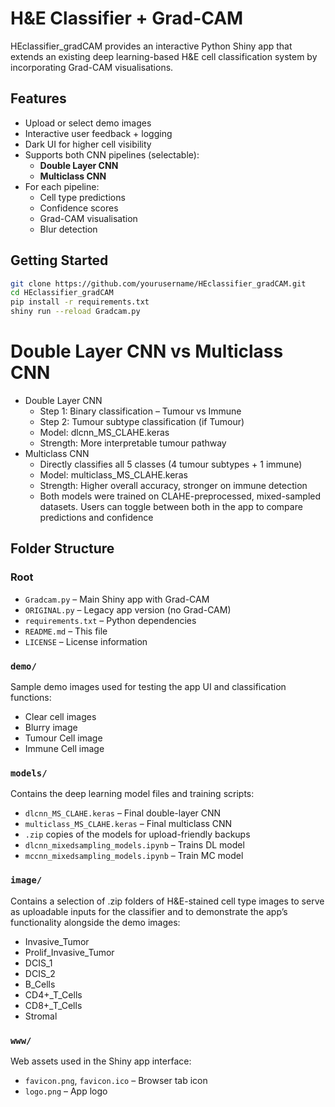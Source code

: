 # H&E Classifier + Grad-CAM 
HEclassifier_gradCAM provides an interactive Python Shiny app that extends an existing deep learning-based H&E cell classification system by incorporating Grad-CAM visualisations.

## Features
- Upload or select demo images
- Interactive user feedback + logging
- Dark UI for higher cell visibility
- Supports both CNN pipelines (selectable):
  - **Double Layer CNN**
  - **Multiclass CNN**
- For each pipeline:
  - Cell type predictions
  - Confidence scores
  - Grad-CAM visualisation
  - Blur detection

## Getting Started
```bash
git clone https://github.com/yourusername/HEclassifier_gradCAM.git
cd HEclassifier_gradCAM
pip install -r requirements.txt
shiny run --reload Gradcam.py
```

# **Double Layer CNN** vs **Multiclass CNN**
- Double Layer CNN
    - Step 1: Binary classification – Tumour vs Immune
    - Step 2: Tumour subtype classification (if Tumour)
    - Model: dlcnn_MS_CLAHE.keras
    - Strength: More interpretable tumour pathway
- Multiclass CNN
    - Directly classifies all 5 classes (4 tumour subtypes + 1 immune)
    - Model: multiclass_MS_CLAHE.keras
    - Strength: Higher overall accuracy, stronger on immune detection
    - Both models were trained on CLAHE-preprocessed, mixed-sampled datasets. Users can toggle between both in the app to compare predictions and confidence

## Folder Structure
### Root
- `Gradcam.py` – Main Shiny app with Grad-CAM
- `ORIGINAL.py` – Legacy app version (no Grad-CAM)
- `requirements.txt` – Python dependencies
- `README.md` – This file
- `LICENSE` – License information


### `demo/`
Sample demo images used for testing the app UI and classification functions:
- Clear cell images
- Blurry image
- Tumour Cell image
- Immune Cell image

### `models/`
Contains the deep learning model files and training scripts:
- `dlcnn_MS_CLAHE.keras` – Final double-layer CNN
- `multiclass_MS_CLAHE.keras` – Final multiclass CNN 
- `.zip` copies of the models for upload-friendly backups
- `dlcnn_mixedsampling_models.ipynb` – Trains DL model
- `mccnn_mixedsampling_models.ipynb` – Train MC model

### `image/`
Contains a selection of .zip folders of H&E-stained cell type images to serve as uploadable inputs for the classifier and to demonstrate the app’s functionality alongside the demo images:
- Invasive_Tumor
- Prolif_Invasive_Tumor
- DCIS_1
- DCIS_2
- B_Cells
- CD4+_T_Cells
- CD8+_T_Cells
- Stromal

### `www/`
Web assets used in the Shiny app interface:
- `favicon.png`, `favicon.ico` – Browser tab icon
- `logo.png` – App logo

